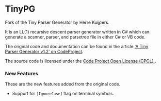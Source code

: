 TinyPG
======

Fork of the Tiny Parser Generator by Herre Kuijpers.

It is an LL(1) recursive descent parser generator written in C# which can generate a scanner, parser, and parsetree file in either C# or VB code.

The original code and documentation can be found in the article ['A Tiny Parser Generator v1.2' on CodeProject](http://www.codeproject.com/Articles/28294/a-Tiny-Parser-Generator-v1-2
).
  
The source code is licensed under the [Code Project Open License (CPOL)
](http://www.codeproject.com/info/cpol10.aspx).


### New Features

These are the new features added from the original code.

 - Support for `[IgnoreCase]` flag on terminal symbols.









